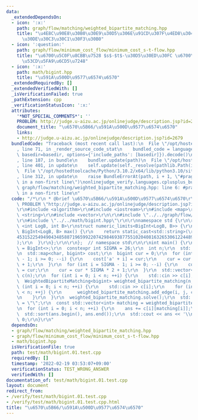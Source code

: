 ```yaml
---
data:
  _extendedDependsOn:
  - icon: ':x:'
    path: graph/flow/matching/weighted_bipartite_matching.hpp
    title: "\u4E8C\u90E8\u30B0\u30E9\u30D5\u306E\u91CD\u307F\u4ED8\u304D\u6700\u5927\
      \u30DE\u30C3\u30C1\u30F3\u30B0"
  - icon: ':question:'
    path: graph/flow/minimum_cost_flow/minimum_cost_s-t-flow.hpp
    title: "\u6700\u5C0F\u8CBB\u7528 $s$-$t$-\u30D5\u30ED\u30FC \u6700\u77ED\u8DEF\
      \u53CD\u5FA9\u6CD5\u7248"
  - icon: ':x:'
    path: math/bigint.hpp
    title: "\u591A\u500D\u9577\u6574\u6570"
  _extendedRequiredBy: []
  _extendedVerifiedWith: []
  _isVerificationFailed: true
  _pathExtension: cpp
  _verificationStatusIcon: ':x:'
  attributes:
    '*NOT_SPECIAL_COMMENTS*': ''
    PROBLEM: http://judge.u-aizu.ac.jp/onlinejudge/description.jsp?id=2679
    document_title: "\u6570\u5B66/\u591A\u500D\u9577\u6574\u6570"
    links:
    - http://judge.u-aizu.ac.jp/onlinejudge/description.jsp?id=2679
  bundledCode: "Traceback (most recent call last):\n  File \"/opt/hostedtoolcache/Python/3.10.2/x64/lib/python3.10/site-packages/onlinejudge_verify/documentation/build.py\"\
    , line 71, in _render_source_code_stat\n    bundled_code = language.bundle(stat.path,\
    \ basedir=basedir, options={'include_paths': [basedir]}).decode()\n  File \"/opt/hostedtoolcache/Python/3.10.2/x64/lib/python3.10/site-packages/onlinejudge_verify/languages/cplusplus.py\"\
    , line 187, in bundle\n    bundler.update(path)\n  File \"/opt/hostedtoolcache/Python/3.10.2/x64/lib/python3.10/site-packages/onlinejudge_verify/languages/cplusplus_bundle.py\"\
    , line 401, in update\n    self.update(self._resolve(pathlib.Path(included), included_from=path))\n\
    \  File \"/opt/hostedtoolcache/Python/3.10.2/x64/lib/python3.10/site-packages/onlinejudge_verify/languages/cplusplus_bundle.py\"\
    , line 312, in update\n    raise BundleErrorAt(path, i + 1, \"#pragma once found\
    \ in a non-first line\")\nonlinejudge_verify.languages.cplusplus_bundle.BundleErrorAt:\
    \ graph/flow/matching/weighted_bipartite_matching.hpp: line 6: #pragma once found\
    \ in a non-first line\n"
  code: "/*\r\n * @brief \u6570\u5B66/\u591A\u500D\u9577\u6574\u6570\r\n */\r\n#define\
    \ PROBLEM \"http://judge.u-aizu.ac.jp/onlinejudge/description.jsp?id=2679\"\r\n\
    \r\n#include <algorithm>\r\n#include <iostream>\r\n#include <map>\r\n#include\
    \ <string>\r\n#include <vector>\r\n\r\n#include \"../../graph/flow/matching/weighted_bipartite_matching.hpp\"\
    \r\n#include \"../../math/bigint.hpp\"\r\n\r\nnamespace std {\r\n\r\ntemplate\
    \ <int LogB, int B>\r\nstruct numeric_limits<BigInt<LogB, B>> {\r\n  static constexpr\
    \ BigInt<LogB, B> max() {\r\n    return static_cast<std::string>(\r\n        \"\
    453152254949043485887196599220742984693877551020408163265306122448979591836734693877551\"\
    );\r\n  }\r\n};\r\n\r\n};  // namespace std\r\n\r\nint main() {\r\n  using bigint\
    \ = BigInt<>;\r\n  constexpr int SIGMA = 26;\r\n  int n;\r\n  std::cin >> n;\r\
    \n  std::map<char, bigint> cost;\r\n  bigint cur = 0;\r\n  for (int i = SIGMA\
    \ - 1; i >= 0; --i) {\r\n    cost['a' + i] = cur;\r\n    cur = cur * SIGMA * 2\
    \ + 1;\r\n  }\r\n  for (int i = SIGMA - 1; i >= 0; --i) {\r\n    cost['A' + i]\
    \ = cur;\r\n    cur = cur * SIGMA * 2 + 1;\r\n  }\r\n  std::vector<std::string>\
    \ c(n);\r\n  for (int i = 0; i < n; ++i) {\r\n    std::cin >> c[i];\r\n  }\r\n\
    \  WeightedBipartiteMatching<bigint> weighted_bipartite_matching(n, n);\r\n  for\
    \ (int i = 0; i < n; ++i) {\r\n    std::cin >> c[i];\r\n    for (int j = 0; j\
    \ < n; ++j) {\r\n      weighted_bipartite_matching.add_edge(i, j, cost[c[i][j]]);\r\
    \n    }\r\n  }\r\n  weighted_bipartite_matching.solve();\r\n  std::string ans\
    \ = \"\";\r\n  const std::vector<int> matching = weighted_bipartite_matching.matching();\r\
    \n  for (int i = 0; i < n; ++i) {\r\n    ans += c[i][matching[i]];\r\n  }\r\n\
    \  std::sort(ans.begin(), ans.end());\r\n  std::cout << ans << '\\n';\r\n  return\
    \ 0;\r\n}\r\n"
  dependsOn:
  - graph/flow/matching/weighted_bipartite_matching.hpp
  - graph/flow/minimum_cost_flow/minimum_cost_s-t-flow.hpp
  - math/bigint.hpp
  isVerificationFile: true
  path: test/math/bigint.01.test.cpp
  requiredBy: []
  timestamp: '2022-02-19 03:53:07+09:00'
  verificationStatus: TEST_WRONG_ANSWER
  verifiedWith: []
documentation_of: test/math/bigint.01.test.cpp
layout: document
redirect_from:
- /verify/test/math/bigint.01.test.cpp
- /verify/test/math/bigint.01.test.cpp.html
title: "\u6570\u5B66/\u591A\u500D\u9577\u6574\u6570"
---
```

